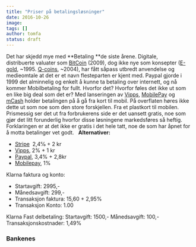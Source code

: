 ```yaml
---
title: "Priser på betalingsløsninger"
date: 2016-10-26
image: 
tags: []
author: tomfa
status: draft
---
```


Det har skjedd mye med **Betaling **de siste årene. Digitale, distribuerte valuater som [BitCoin](https://en.wikipedia.org/wiki/Bitcoin) (2009), dog ikke nye som konsepter ([E-gold](https://en.wikipedia.org/wiki/E-gold), ~1995. [Q-coins](https://en.wikipedia.org/wiki/Tencent_QQ#Q_Coin), ~2004), har fått såpass utbredt anvendelse og medieomtale at det er et navn flesteparten er kjent med. Paypal gjorde i 1999 det alminnelig og enkelt å kunne ta betaling over internett, og nå kommer Mobilbetaling for fullt. Hvorfor det? Hvorfor føles det ikke ut som en like big deal som det er? Med lanseringen av [Vipps](https://www.vipps.no/), [MobilePay](http://www.mobilepay.no/nb-no/Pages/mobilepay-privat.aspx) og [mCash](https://mca.sh/) holder betalingen på å gå fra kort til mobil. På overflaten høres ikke dette ut som noe som den store forskjellen. Fra et plastkort til mobilen. Prismessig ser det ut fra forbrukerens side er det uansett gratis, noe som gjør det litt forunderlig hvorfor disse løsningene markedsføres så heftig. Forklaringen er at det ikke er gratis i det hele tatt, noe de som har åpnet for å motta betalinger vet godt.   **Alternativer:**

*   [Stripe](https://stripe.com/no/pricing)  2,4℅ + 2 kr
*   [Vipps](https://www.vipps.no/bedrift.html), 2% + 1 kr
*   [Paypal](https://www.paypal.com/en/webapps/mpp/paypal-fees), 3,4% + 2,8kr
*   [Mobilepay](https://danskebank.dk/PDF/PRISER-VILKAAR-FAKTAARK/ERHVERV/tabel_DK_ekstra_pdf.pdf), 1%

Klarna faktura og konto:

*   Startavgift: 2995,-
*   Månedsavgift: 299,-
*   Transaksjon faktura: 15,60 + 2,95%
*   Transaksjon Konto: 1.00

Klarna Fast delbetaling: Startavgift: 1500,- Månedsavgift: 100,- Transaksjonskostnader: 1,49%

### Bankenes
